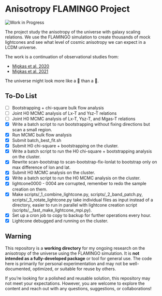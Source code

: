 # Anisotropy FLAMINGO Project
![Work in Progress](https://img.shields.io/badge/status-in%20progress-yellow)

The project study the anisotropy of the universe with galaxy scaling relations. We use the FLAMINGO simulation to create thousands of mock lightcones and see what level of cosmic anisotropy we can expect in a LCDM universe. 

The work is a continuation of observational studies from:
- [Migkas et al. 2020](https://ui.adsabs.harvard.edu/abs/2020A%26A...636A..15M/abstract)
- [Migkas et al. 2021](https://ui.adsabs.harvard.edu/abs/2021A%26A...649A.151M/abstract)

The universe might look more like a 🌰 than a 🎱.

## To-Do List
- [ ] Bootstrapping + chi-square bulk flow analysis
- [ ] Joint H0 MCMC analysis of Lx-T and Ysz-T relations
- [ ] Joint H0 MCMC analysis of Lx-T, Ysz-T, and Mgas-T relations
- [x] Write a batch script to run bootstrapping without fixing directions but scan a small region.
- [x] Run MCMC bulk flow analysis
- [x] Submit batch_best_fit.sh
- [x] Submit H0 chi-square + bootstrapping on the cluster.
- [x] Write a batch script to run the H0 chi-square + bootstrapping analysis on the cluster.
- [x] Rewrite scan-bootstrap to scan-bootstrap-fix-lonlat to bootstrap only on max difference of lon and lat.
- [x] Submit H0 MCMC analysis on the cluster.
- [x] Write a batch script to run the H0 MCMC analysis on the cluster.
- [x] lightcone0000 - 0004 are corrupted, remember to redo the sample creation on them.
- [x] Make scripts/_1_combine_lightcone.py, scripts/_2_band_patch.py, scripts/_3_rotate_lightcone.py take individual files as input instead of a directory, easier to run in parallel with lightcone creation script (scripts/__fast_make_lightcone_mpi.py).
- [x] Set up a cron job to copy to backup for further operations every hour.
- [x] Lightcone debugged and running on the cluster.

## Warning

This repository is a **working directory** for my ongoing research on the anisotropy of the universe using the FLAMINGO simulation. It is **not intended as a fully-developed package** or tool for general use. The code here is primarily for personal experimentation and may not be well-documented, optimized, or suitable for reuse by others.

If you’re looking for a polished and reusable solution, this repository may not meet your expectations. However, you are welcome to explore the content and reach out with any questions, suggestions, or collaborations!